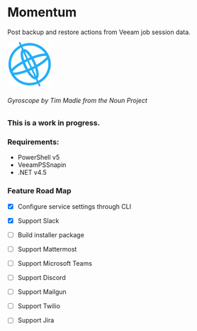 # Momentum

Post backup and restore actions from Veeam job session data.

<img src="assets/img/Momentum.png" width="100">

###### Gyroscope by Tim Madle from the Noun Project

### This is a work in progress.

### Requirements:

* PowerShell v5
* VeeamPSSnapin
* .NET v4.5

### Feature Road Map

- [x] Configure service settings through CLI
- [x] Support Slack
- [ ] Build installer package
- [ ] Support Mattermost
- [ ] Support Microsoft Teams
- [ ] Support Discord
- [ ] Support Mailgun
- [ ] Support Twilio
- [ ] Support Jira

